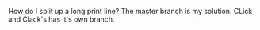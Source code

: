 How do I split up a long print line?
The master branch is my solution. CLick and Clack's has it's own branch.
